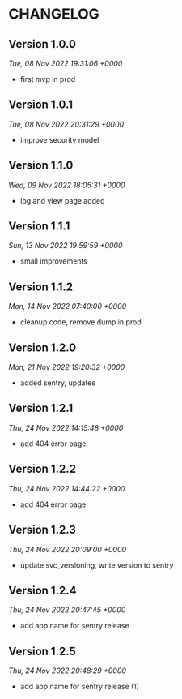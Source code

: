# CHANGELOG

## Version 1.0.0
*Tue, 08 Nov 2022 19:31:06 +0000*
- first mvp in prod

## Version 1.0.1
*Tue, 08 Nov 2022 20:31:29 +0000*
- improve security model

## Version 1.1.0
*Wed, 09 Nov 2022 18:05:31 +0000*
- log and view page added

## Version 1.1.1
*Sun, 13 Nov 2022 19:59:59 +0000*
- small improvements

## Version 1.1.2
*Mon, 14 Nov 2022 07:40:00 +0000*
- cleanup code, remove dump in prod

## Version 1.2.0
*Mon, 21 Nov 2022 19:20:32 +0000*
- added sentry, updates

## Version 1.2.1
*Thu, 24 Nov 2022 14:15:48 +0000*
- add 404 error page

## Version 1.2.2
*Thu, 24 Nov 2022 14:44:22 +0000*
- add 404 error page

## Version 1.2.3
*Thu, 24 Nov 2022 20:09:00 +0000*
- update svc_versioning, write version to sentry

## Version 1.2.4
*Thu, 24 Nov 2022 20:47:45 +0000*
- add app name for sentry release

## Version 1.2.5
*Thu, 24 Nov 2022 20:48:29 +0000*
- add app name for sentry release (1)
